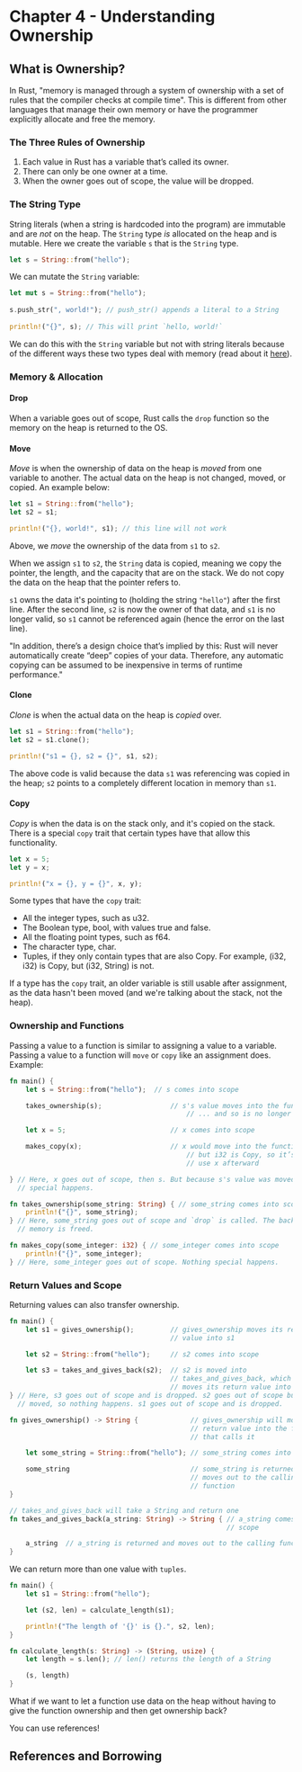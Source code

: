 # Chapter 4 - Understanding Ownership

## What is Ownership?

In Rust, "memory is managed through a system of ownership with a set of rules that the compiler checks at compile time". This is different from other languages that manage their own memory or have the programmer explicitly allocate and free the memory.

### The Three Rules of Ownership

1. Each value in Rust has a variable that’s called its owner.
2. There can only be one owner at a time.
3. When the owner goes out of scope, the value will be dropped.

### The String Type

String literals (when a string is hardcoded into the program) are immutable and are *not* on the heap. The `String` type *is* allocated on the heap and is mutable. Here we create the variable `s` that is the `String` type.

```rust
let s = String::from("hello");
```

We can mutate the `String` variable:

```rust
let mut s = String::from("hello");
	
s.push_str(", world!"); // push_str() appends a literal to a String
	
println!("{}", s); // This will print `hello, world!`
```

We can do this with the `String` variable but not with string literals because of the different ways these two types deal with memory (read about it [here](https://doc.rust-lang.org/book/ch04-01-what-is-ownership.html#memory-and-allocation)).

### Memory & Allocation

#### Drop

When a variable goes out of scope, Rust calls the `drop` function so the memory on the heap is returned to the OS.

#### Move

*Move* is when the ownership of data on the heap is *moved* from one variable to another. The actual data on the heap is not changed, moved, or copied. An example below:

```rust
let s1 = String::from("hello");
let s2 = s1;

println!("{}, world!", s1); // this line will not work
```

Above, we *move* the ownership of the data from `s1` to `s2`.

When we assign `s1` to `s2`, the `String` data is copied, meaning we copy the pointer, the length, and the capacity that are on the stack. We do not copy the data on the heap that the pointer refers to.

`s1` owns the data it's pointing to (holding the string `"hello"`) after the first line. After the second line, `s2` is now the owner of that data, and `s1` is no longer valid, so `s1` cannot be referenced again (hence the error on the last line).

"In addition, there’s a design choice that’s implied by this: Rust will never automatically create “deep” copies of your data. Therefore, any automatic copying can be assumed to be inexpensive in terms of runtime performance."

#### Clone

*Clone* is when the actual data on the heap is *copied* over.

```rust
let s1 = String::from("hello");
let s2 = s1.clone();

println!("s1 = {}, s2 = {}", s1, s2);
```

The above code is valid because the data `s1` was referencing was copied in the heap; `s2` points to a completely different location in memory than `s1`.


#### Copy

*Copy* is when the data is on the stack only, and it's copied on the stack. There is a special `copy` trait that certain types have that allow this functionality.

```rust
let x = 5;
let y = x;

println!("x = {}, y = {}", x, y);
```

Some types that have the `copy` trait:

- All the integer types, such as u32.
- The Boolean type, bool, with values true and false.
- All the floating point types, such as f64.
- The character type, char.
- Tuples, if they only contain types that are also Copy. For example, (i32, i32) is Copy, but (i32, String) is not.

If a type has the `copy` trait, an older variable is still usable after assignment, as the data hasn't been moved (and we're talking about the stack, not the heap).

### Ownership and Functions

Passing a value to a function is similar to assigning a value to a variable. Passing a value to a function will `move` or `copy` like an assignment does. Example:

```rust
fn main() {
	let s = String::from("hello");	// s comes into scope

	takes_ownership(s);					// s's value moves into the function...
											// ... and so is no longer valid here

	let x = 5;							// x comes into scope

	makes_copy(x);						// x would move into the function,
											// but i32 is Copy, so it’s okay to still
											// use x afterward

} // Here, x goes out of scope, then s. But because s's value was moved, nothing
  // special happens.

fn takes_ownership(some_string: String) { // some_string comes into scope
	println!("{}", some_string);
} // Here, some_string goes out of scope and `drop` is called. The backing
  // memory is freed.

fn makes_copy(some_integer: i32) { // some_integer comes into scope
	println!("{}", some_integer);
} // Here, some_integer goes out of scope. Nothing special happens.
```

### Return Values and Scope

Returning values can also transfer ownership.

```rust
fn main() {
	let s1 = gives_ownership();         // gives_ownership moves its return
                                        // value into s1

	let s2 = String::from("hello");     // s2 comes into scope

	let s3 = takes_and_gives_back(s2);  // s2 is moved into
                                        // takes_and_gives_back, which also
                                        // moves its return value into s3
} // Here, s3 goes out of scope and is dropped. s2 goes out of scope but was
  // moved, so nothing happens. s1 goes out of scope and is dropped.

fn gives_ownership() -> String {             // gives_ownership will move its
                                             // return value into the function
                                             // that calls it

	let some_string = String::from("hello"); // some_string comes into scope

	some_string                              // some_string is returned and
                                             // moves out to the calling
                                             // function
}

// takes_and_gives_back will take a String and return one
fn takes_and_gives_back(a_string: String) -> String { // a_string comes into
                                                      // scope

	a_string  // a_string is returned and moves out to the calling function
}
```

We can return more than one value with `tuples`.

```rust
fn main() {
	let s1 = String::from("hello");

	let (s2, len) = calculate_length(s1);

	println!("The length of '{}' is {}.", s2, len);
}

fn calculate_length(s: String) -> (String, usize) {
	let length = s.len(); // len() returns the length of a String

	(s, length)
}
```

What if we want to let a function use data on the heap without having to give the function ownership and then get ownership back?

You can use references!

## References and Borrowing
